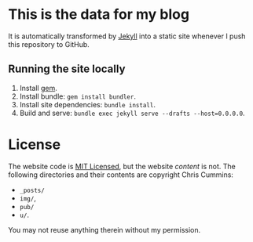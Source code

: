 # This is the data for my blog

It is automatically transformed by [Jekyll](http://github.com/mojombo/jekyll)
into a static site whenever I push this repository to GitHub.

## Running the site locally

1. Install [gem](https://rubygems.org/).
2. Install bundle: `gem install bundler`.
3. Install site dependencies: `bundle install`.
4. Build and serve: `bundle exec jekyll serve --drafts --host=0.0.0.0`.

# License

The website code is
[MIT Licensed](https://github.com/ChrisCummins/chriscummins.github.io/blob/master/LICENSE),
but the website *content* is not. The following directories and their contents
are copyright Chris Cummins:
* `_posts/`
* `img/`,
* `pub/`
* `u/`.

You may not reuse anything therein without my permission.
